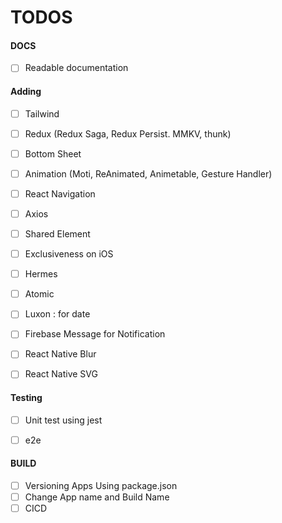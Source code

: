# TODOS

#### DOCS
- [ ] Readable documentation

#### Adding
- [ ] Tailwind
- [ ] Redux (Redux Saga, Redux Persist. MMKV, thunk)
- [ ] Bottom Sheet
- [ ] Animation (Moti, ReAnimated, Animetable, Gesture Handler)
- [ ] React Navigation
- [ ] Axios
- [ ] Shared Element
- [ ] Exclusiveness on iOS
- [ ] Hermes
- [ ] Atomic
- [ ] Luxon : for date
- [ ] Firebase Message for Notification
- [ ] React Native Blur
- [ ] React Native SVG


#### Testing
- [ ] Unit test using jest
- [ ] e2e 


#### BUILD
- [ ] Versioning Apps Using package.json
- [ ] Change App name and Build Name
- [ ] CICD